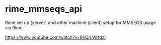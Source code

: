 # rime_mmseqs_api
Rime set up (server) and other machine (client) setup for MMSEQS usage via Rime.

https://www.youtube.com/watch?v=86QILWrtdzI
